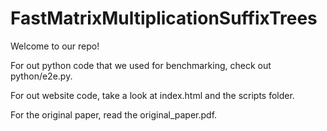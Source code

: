 # FastMatrixMultiplicationSuffixTrees

Welcome to our repo!

For out python code that we used for benchmarking, check out python/e2e.py.

For out website code, take a look at index.html and the scripts folder.

For the original paper, read the original_paper.pdf.
